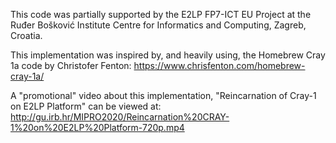 This code was partially supported by the E2LP FP7-ICT EU Project at the Ruđer Bošković Institute Centre for Informatics and Computing, Zagreb, Croatia.

This implementation was inspired by, and heavily using, the Homebrew Cray 1a code by Christofer Fenton: https://www.chrisfenton.com/homebrew-cray-1a/

A "promotional" video about this implementation, "Reincarnation of Cray-1 on E2LP Platform" can be viewed at: http://gu.irb.hr/MIPRO2020/Reincarnation%20CRAY-1%20on%20E2LP%20Platform-720p.mp4
